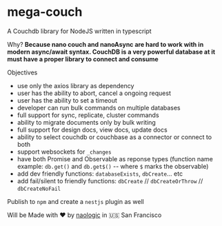 # mega-couch
A Couchdb library for NodeJS written in typescript

Why?
**Because nano couch and nanoAsync are hard to work with in modern async/await syntax. CouchDB is a very powerful database at it must have a proper library to connect and consume**

Objectives
  + use only the axios library as dependency
  + user has the ability to abort, cancel a ongoing request
  + user has the ability to set a timeout
  + developer can run bulk commands on multiple databases
  + full support for sync, replicate, cluster commands
  + ability to migrate documents only by bulk writing
  + full support for design docs, view docs, update docs
  + ability to select couchdb or couchbase as a connector or connect to both
  + support websockets for `_changes`
  + have both Promise and Observable as reponse types  (function name example: `db.get()` and `db.get$()` -- where `$` marks the observable)
  + add dev friendly functions: `databaseExists`, `dbCreate`... etc
  + add fail/silent to friendly functions: `dbCreate` // `dbCreateOrThrow` // `dbCreateNoFail`
  
  
  
Publish to `npm` and create a `nestjs` plugin as well
  
Will be Made with :heart: by [naologic](https://naologic.com) in :us: San Francisco
